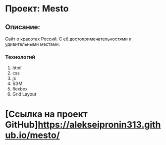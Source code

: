 # Проект: Mesto

## Описание:
Сайт о красотах Россий. С её достопримечательностями и удивительными местами. 

### Технологий
1. html
2. css
3. js
4. БЭМ
5. flexbox
6. Grid Layout

# [Ссылка на проект GitHub]https://alekseipronin313.github.io/mesto/
